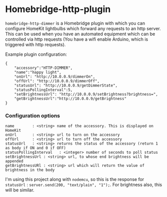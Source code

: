 # Homebridge-http-plugin

`homebridge-http-dimmer` is a Homebridge plugin with which you can configure HomeKit lightbulbs
which forward any requests to an http server. This can be used when you have an
automated equipment which can be controlled via http requests (You have a wifi
enable Arduino, which is triggered with http requests).

Example plugin configuration:
```
{
    "accessory":"HTTP-DIMMER",
    "name":"happy light",
    "onUrl": "http://10.0.0.9/dimmerOn",
    "offUrl": "http://10.0.0.9/dimmerOff",
    "statusUrl": "http://10.0.0.9/getDimmerState",
    "statusPollingInterval":5,
    "setBrightnessUrl": "http://10.0.0.9/setBrightness?brightness=",
    "getBrightnessUrl":"http://10.0.0.9/getBrightness"
}
```

### Configuration options

```
name 		: <string> name of the accessory. This is displayed on HomeKit
onUrl 		: <string> url to turn on the accessory
offUrl		: <string> url to turn off the accessory
statusUrl	: <string> returns the status of the accessory (return 1 as body if ON and 0 if OFF)
statusPollingInterval	: <integer> number of seconds to poll status
setBrightnessUrl : <string> url, to whose end brightness will be appended
getBrightnessURl : <string> url which will return the value of brightness in the body
```

I'm using this project along with `nodemcu`, so this is the response for `statusUrl` :  `server.send(200, "text/plain", "1");`. For brightness also, this will be similar.
